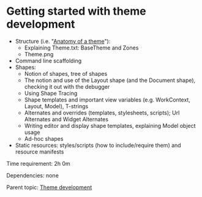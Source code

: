 # Getting started with theme development



- Structure (i.e. "[Anatomy of a theme](http://docs.orchardproject.net/Documentation/Anatomy-of-a-theme)"):
	- Explaining Theme.txt: BaseTheme and Zones
	- Theme.png
- Command line scaffolding
- Shapes:
	- Notion of shapes, tree of shapes
	- The notion and use of the Layout shape (and the Document shape), checking it out with the debugger
	- Using Shape Tracing
	- Shape templates and important view variables (e.g. WorkContext, Layout, Model), T-strings
	- Alternates and overrides (templates, stylesheets, scripts); Url Alternates and Widget Alternates
	- Writing editor and display shape templates, explaining Model object usage
	- Ad-hoc shapes
- Static resources: styles/scripts (how to include/require them) and resource manifests

Time requirement: 2h 0m

Dependencies: none

Parent topic: [Theme development](./)